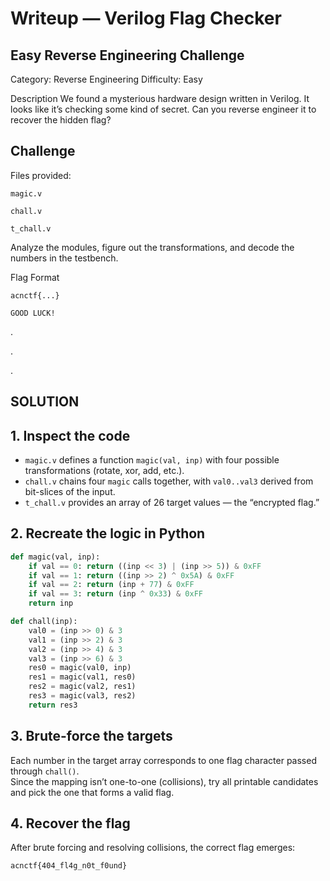 # Writeup — Verilog Flag Checker
## Easy Reverse Engineering Challenge

Category: Reverse Engineering
Difficulty: Easy

Description
We found a mysterious hardware design written in Verilog. It looks like it’s checking some kind of secret. Can you reverse engineer it to recover the hidden flag?

## Challenge
Files provided:
```
magic.v

chall.v

t_chall.v
```

Analyze the modules, figure out the transformations, and decode the numbers in the testbench.

Flag Format

`acnctf{...}`


````
GOOD LUCK!
````
.


.


.


## SOLUTION

## 1. Inspect the code
- `magic.v` defines a function `magic(val, inp)` with four possible transformations (rotate, xor, add, etc.).  
- `chall.v` chains four `magic` calls together, with `val0..val3` derived from bit-slices of the input.  
- `t_chall.v` provides an array of 26 target values — the “encrypted flag.”

## 2. Recreate the logic in Python
```python
def magic(val, inp):
    if val == 0: return ((inp << 3) | (inp >> 5)) & 0xFF
    if val == 1: return ((inp >> 2) ^ 0x5A) & 0xFF
    if val == 2: return (inp + 77) & 0xFF
    if val == 3: return (inp ^ 0x33) & 0xFF
    return inp

def chall(inp):
    val0 = (inp >> 0) & 3
    val1 = (inp >> 2) & 3
    val2 = (inp >> 4) & 3
    val3 = (inp >> 6) & 3
    res0 = magic(val0, inp)
    res1 = magic(val1, res0)
    res2 = magic(val2, res1)
    res3 = magic(val3, res2)
    return res3
```

## 3. Brute-force the targets
Each number in the target array corresponds to one flag character passed through `chall()`.  
Since the mapping isn’t one-to-one (collisions), try all printable candidates and pick the one that forms a valid flag.

## 4. Recover the flag
After brute forcing and resolving collisions, the correct flag emerges:

```
acnctf{404_fl4g_n0t_f0und}
```
